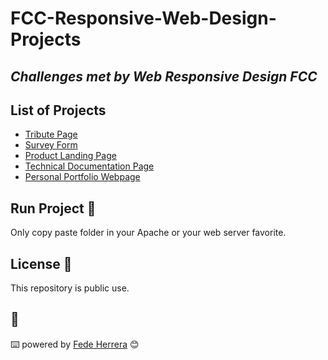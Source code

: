 # FCC-Responsive-Web-Design-Projects

## _Challenges met by Web Responsive Design FCC_

## List of Projects

- [Tribute Page](https://github.com/FedeHerrera10/FCC-Responsive-Web-Design-Projects/tree/main/tribute)
- [Survey Form](https://github.com/FedeHerrera10/FCC-Responsive-Web-Design-Projects/tree/main/surveyForm)
- [Product Landing Page](https://github.com/FedeHerrera10/FCC-Responsive-Web-Design-Projects/tree/main/product)
- [Technical Documentation Page](https://github.com/FedeHerrera10/FCC-Responsive-Web-Design-Projects/tree/main/pageDocumentation)
- [Personal Portfolio Webpage](https://github.com/FedeHerrera10/FCC-Responsive-Web-Design-Projects/tree/main/portfolioPersonal)

## Run Project 🔧

Only copy paste folder in your Apache or your web server favorite.

## License 📄

This repository is public use.

## 🎁

⌨️ powered by [Fede Herrera](https://github.com/FedeHerrera10) 😊
